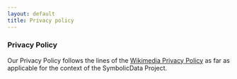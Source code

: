 ```yaml
---
layout: default
title: Privacy policy
---
```


### Privacy Policy

Our Privacy Policy follows the lines of the [Wikimedia Privacy Policy](http://wikimediafoundation.org/wiki/Privacy_policy) as far as applicable for the context of the SymbolicData Project.
